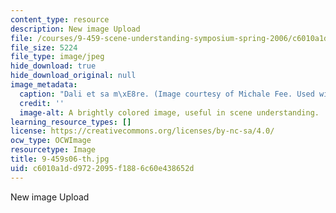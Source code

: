 ```yaml
---
content_type: resource
description: New image Upload
file: /courses/9-459-scene-understanding-symposium-spring-2006/c6010a1dd9722095f1886c60e438652d_9-459s06-th.jpg
file_size: 5224
file_type: image/jpeg
hide_download: true
hide_download_original: null
image_metadata:
  caption: "Dali et sa m\xE8re. (Image courtesy of Michale Fee. Used with permission.)"
  credit: ''
  image-alt: A brightly colored image, useful in scene understanding.
learning_resource_types: []
license: https://creativecommons.org/licenses/by-nc-sa/4.0/
ocw_type: OCWImage
resourcetype: Image
title: 9-459s06-th.jpg
uid: c6010a1d-d972-2095-f188-6c60e438652d
---
```

New image Upload